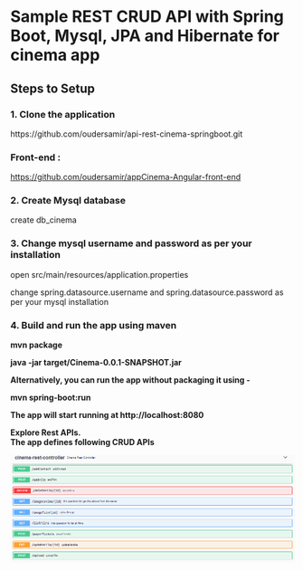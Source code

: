 # Sample REST CRUD API with Spring Boot, Mysql, JPA and Hibernate for cinema app
<h2>Steps to Setup</h2>
<h3>1. Clone the application</h3>
<p> https://github.com/oudersamir/api-rest-cinema-springboot.git </p>
<h3>Front-end :</h3>

https://github.com/oudersamir/appCinema-Angular-front-end

<h3>2. Create Mysql database</h3>

<p> create db_cinema </p>

<h3>3. Change mysql username and password as per your installation </h3>

<p>open src/main/resources/application.properties</p>


<p>change spring.datasource.username and spring.datasource.password as per your mysql installation</p>

<h3>4. Build and run the app using maven</h3>

<strong>mvn package<strong>
<p>java -jar target/Cinema-0.0.1-SNAPSHOT.jar</p>

<p>Alternatively, you can run the app without packaging it using -</p>

<strong>mvn spring-boot:run</strong>
<p>The app will start running at http://localhost:8080<p>

<strong>Explore Rest APIs.</strong> <br>
The app defines following CRUD APIs <br>

 ![alt text](https://github.com/oudersamir/api-rest-cinema-springboot/blob/master/src/main/resources/static/cinema/images/swagger-description.PNG?raw=true)
